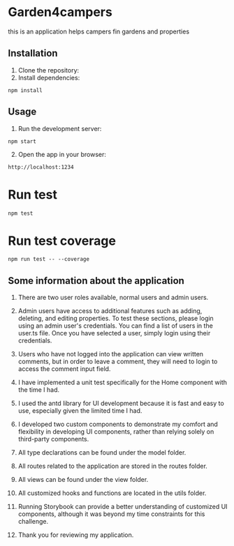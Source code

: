 # Garden4campers

this is an application helps campers fin gardens and properties

## Installation

1. Clone the repository:
2. Install dependencies:

```
npm install
```

## Usage

1. Run the development server:

```
npm start
```

2. Open the app in your browser:

```
http://localhost:1234
```

# Run test

```
npm test
```

# Run test coverage

```
npm run test -- --coverage

```

## Some information about the application

1. There are two user roles available, normal users and admin users.

2. Admin users have access to additional features such as adding, deleting, and editing properties. To test these sections, please login using an admin user's credentials. You can find a list of users in the user.ts file. Once you have selected a user, simply login using their credentials.

3. Users who have not logged into the application can view written comments, but in order to leave a comment, they will need to login to access the comment input field.

4. I have implemented a unit test specifically for the Home component with the time I had.

5. I used the antd library for UI development because it is fast and easy to use, especially given the limited time I had.

6. I developed two custom components to demonstrate my comfort and flexibility in developing UI components, rather than relying solely on third-party components.

7. All type declarations can be found under the model folder.

8. All routes related to the application are stored in the routes folder.

9. All views can be found under the view folder.

10. All customized hooks and functions are located in the utils folder.

11. Running Storybook can provide a better understanding of customized UI components, although it was beyond my time constraints for this challenge.

12. Thank you for reviewing my application.
